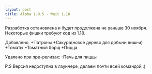 ```yaml
---
layout: post
title: Alpha 1.0.5 - Wait 1.18
---
```


Разработка остановлена и будет продолжена не раньше 30 ноября. Некоторые фишки требуют код из 1.18.

Добавлено:
+Патроны
+Сакура(новое дерево для добычи вишни)
+Томаты
+Томатный борщ
+Пицца

Удалено при пре-релизах:
-Печь для пиццы



P.S Версия недоступна в лаунчере, делаем почти всей командой :)
